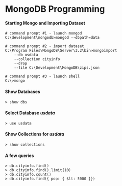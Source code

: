 # MongoDB Programming


#### Starting Mongo and Importing Dataset

	# command prompt #1 - launch mongod
	C:\development\mongodb>mongod --dbpath=data

	# command prompt #2 - import dataset
	C:\Program Files\MongoDB\Server\3.2\bin>mongoimport
		--db usdata
		--collection cityinfo
		--drop
		--file C:\Development\MongoDB\zips.json
    
	# command prompt #3 - launch shell
	C:\>mongo

#### Show Databases

	> show dbs

#### Select Database *usdata*

	> use usdata

#### Show Collections for *usdata*
	> show collections

#### A few queries

	> db.cityinfo.find()
	> db.cityinfo.find().limit(10)
	> db.cityinfo.count()
	> db.cityinfo.find({ pop: { $lt: 5000 }})